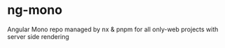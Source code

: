 # ng-mono
Angular Mono repo managed by nx &amp; pnpm for all only-web projects with server side rendering
